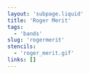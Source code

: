 ```yaml
---
layout: 'subpage.liquid'
title: 'Roger Merit'
tags:
  - 'bands'
slug: 'rogermerit'
stencils:
  - 'roger_merit.gif'
links: []
---
```

